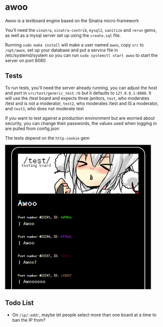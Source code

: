 # awoo
Awoo is a textboard engine based on the Sinatra micro-framework

You'll need the `sinatra`, `sinatra-contrib`, `mysql2`, `sanitize` and `rerun` gems, as well as a mysql server set up using the `create.sql` file.

Running `sudo make install` will make a user named `awoo`, copy `src` to `/opt/awoo`, set up your database and put a service file in /etc/systemd/system so you can run `sudo systemctl start awoo` to start the server on port 8080

## Tests

To run tests, you'll need the server already running, you can adjust the host and port in `src/test/generic_test.rb` but it defaults to `127.0.0.1:8080`. It will use the /test board and expects three janitors, `test`, who moderates /test and is not a moderator, `test2`, who moderates /test and IS a moderator, and `test3`, who does not moderate test

If you want to test against a production environment but are worried about security, you can change their passwords, the values used when logging in are pulled from config.json

The tests depend on the `http-cookie` gem

![awoo in use](/meta/awoo.PNG)

## Todo List

- On `/ip/:addr`, maybe let people select more than one board at a time to ban the IP from?
